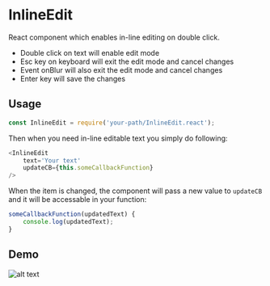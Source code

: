 # InlineEdit

React component which enables in-line editing on double click.

* Double click on text will enable edit mode
* Esc key on keyboard will exit the edit mode and cancel changes
* Event onBlur will also exit the edit mode and cancel changes
* Enter key will save the changes

## Usage 
```javascript
const InlineEdit = require('your-path/InlineEdit.react');
```   
  Then when you need in-line editable text you simply do following:

```javascript
<InlineEdit
    text='Your text'
    updateCB={this.someCallbackFunction}
/>
```
  When the item is changed, the component will pass a new value to `updateCB` and it will be accessable in your function:
```javascript
someCallbackFunction(updatedText) {
    console.log(updatedText);
}
```
    
## Demo

![alt text](http://i.imgur.com/tg0dD6r.gif")

